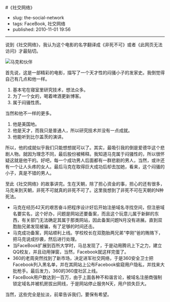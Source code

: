 #《社交网络》

- slug: the-social-network
- tags: FaceBook, 社交网络
- published: 2010-11-01 19:56

----------

说到《社交网络》，我认为这个电影的名字翻译成《非死不可》或者《此网页无法访问》才最贴切。

![马克和伙伴](//dn-serho.qbox.me/blog/2010110101.jpg)

首先说，这是一部精彩的电影，描写了一个天才性的闷骚小子的发家史。我倒觉得自己有几点和他一样。

1. 基本宅在寝室里研究技术，想法众多。
2. 为了一个女的，喝着啤酒更新博客。
3. 属于闷骚性质。

当然和他不一样的更多。

1. 他是美国地。
2. 他是天才，而我只是普通人，所以研究技术并没有一点成就。
3. 他能听到比尔盖茨的演讲。

所以，他的成就似乎我们只能想想就可以了。其实，最吸引我的倒是爱德华这个悲剧人物。就因为理念不同，最后股份被稀释。我知道马克属于闷骚性的，所以很怀疑这就是他干的。好吧，每一个成功男人后面都有一群悲剧的男人，当然，或许还有一个让人头疼的女人。最后马克在取得巨大成功后却去加她，看来，这个闷骚的小子，真是不错的男人。

至此《社交网络》的故事讲完。生在天朝，除了担心资金的事，担心的还有很多，马克来到天朝，非死不可就真的非死不可了。这里我想到了非死不可在天朝的N种死法。

+ 马克在经历42天的艰苦奋斗把程序设计好后开始注册域名寻找空间，但注册域名要实名，这个好办，问题是网站还要备案，而且这个玩意儿属于新鲜的东西，有关部门无法确定其属于那类网站，因此备案问题N月没有进展。直到双胞胎兄弟发现被骗，有了足够的时间还击。
+ 马克成功备案，网站顺利上线。学校校长在双胞胎两兄弟“李刚”爸的贿赂下，把马克说成抄袭，然后进行处理。
+ 当FaceBook扩展到百所大学时，马总发现了，于是动用腾讯上下之力，建立QQ校友，并且动用弹窗，当然，Facebook就这样完蛋了。
+ 360的老周突然找到了新市场，决定进军社交网络，于是360安全卫士把Facebook列入黑名单，并在其网站上公布Facebook偷窥用户隐私，并找来大批枪手。最后发力，360的360度社区上线。
+ FaceBook用户数达到一百万，由于上面各种不和谐言论，被域名注册商强制锁定域名并被机房拔出网线，于是网站停止服务N天，用户损失巨大。

当然，这些完全是扯淡，前辈告诉我们，要保有希望。

